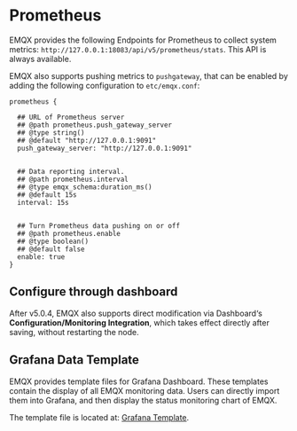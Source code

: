 # Prometheus

EMQX provides the following Endpoints for Prometheus to collect system metrics: `http://127.0.0.1:18083/api/v5/prometheus/stats`. This API is always available.

EMQX also supports pushing metrics to `pushgateway`, that can be enabled by adding the following configuration to `etc/emqx.conf`:

```
prometheus {

  ## URL of Prometheus server
  ## @path prometheus.push_gateway_server
  ## @type string()
  ## @default "http://127.0.0.1:9091"
  push_gateway_server: "http://127.0.0.1:9091"


  ## Data reporting interval.
  ## @path prometheus.interval
  ## @type emqx_schema:duration_ms()
  ## @default 15s
  interval: 15s


  ## Turn Prometheus data pushing on or off
  ## @path prometheus.enable
  ## @type boolean()
  ## @default false
  enable: true
}
```
## Configure through dashboard

After v5.0.4, EMQX also supports direct modification via Dashboard‘s **Configuration/Monitoring Integration**, which takes effect directly after saving, without restarting the node.


## Grafana Data Template

EMQX provides template files for Grafana Dashboard. These templates contain the display of all EMQX monitoring data. Users can directly import them into Grafana, and then display the status monitoring chart of EMQX.

The template file is located at: [Grafana Template](https://github.com/emqx/emqx/tree/master/apps/emqx_prometheus/grafana_template).
